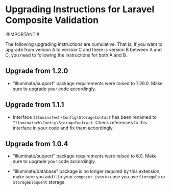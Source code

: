 Upgrading Instructions for Laravel Composite Validation
=======================================================

!!!IMPORTANT!!!

The following upgrading instructions are cumulative. That is,
if you want to upgrade from version A to version C and there is
version B between A and C, you need to following the instructions
for both A and B.

Upgrade from 1.2.0
------------------

* "illuminate/support" package requirements were raised to 7.26.0. Make sure to upgrade your code accordingly.


Upgrade from 1.1.1
------------------

* Interface `Illuminatech\Config\StorageContact` has been renamed to `Illuminatech\Config\StorageContract`.
  Check references to this interface in your code and fix them accordingly.


Upgrade from 1.0.4
------------------

* "illuminate/support" package requirements were raised to 6.0. Make sure to upgrade your code accordingly.

* "illuminate/database" package is no longer required by this extension, make sure you add it to your `composer.json`
  in case you use `StorageDb` or `StorageEloquent` storage.
